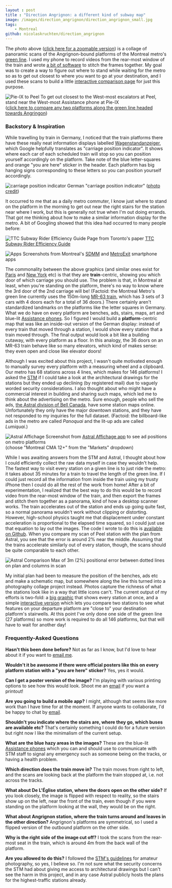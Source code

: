 ```yaml
---
layout : post
title : "Direction Angrignon: a different kind of subway map"
image: /images/direction_angrignon/direction_angrignon_small.jpg
tags:
    - Montreal
github: nicolaskruchten/direction_angrignon
--- 
```


The photo above ([click here for a zoomable version][zoom]) is a collage of panoramic scans of the Angrignon-bound platforms of the Montreal metro's [green line][green]. I used my phone to record videos from the rear-most window of the train and wrote [a bit of software][github] to stitch the frames together. My goal was to create a way to figure out where to stand while waiting for the metro so as to get out closest to where you want to go at your destination, and I used these scans to build a little [interactive comparison page][compare] for just this purpose. 

<!-- more -->


![Pie-IX to Peel][pieix_to_peel]
To get out closest to the West-most escalators at Peel, <br /> stand near the West-most Assistance phone at Pie-IX <br /> ([click here to compare any two platforms along the green line headed towards Angringon][compare])

### Backstory & Inspiration

While travelling by train in Germany, I noticed that the train platforms there have these really neat information displays labelled [Wagenstandanzeiger][wagen], which Google helpfully translates as "carriage position indicator". It shows where each car of each scheduled train will stop so you can position yourself accordingly on the platform. Take note of the blue letter-squares and orange "you are here" sticker in the header. Each platform has big hanging signs corresponding to these letters so you can position yourself accordingly.

![carriage position indicator][wagenstandanzeiger]
German "carriage position indicator" ([photo credit][photo_credit])

It occurred to me that as a daily metro commuter, I know just where to stand on the platform in the morning to get out near the right stairs for the station near where I work, but this is generally not true when I'm out doing errands. That got me thinking about how to make a similar information display for the metro. A bit of Googling showed that this idea had occurred to many people before:

![TTC Subway Rider Efficiency Guide][ttcrider_cap]
Page from Toronto's paper [TTC Subway Rider Efficiency Guide][ttcrider]

![Apps][apps]
Screenshots from Montreal's [SDMM][sdmm] and [MetroExit][me] smartphone apps

The commonality between the above graphics (and similar ones exist for [Paris][paris] and [New York][nyc] etc) is that they are **train**-centric, showing you which door of which carriage you should use. The problem is that, in Montreal at least, when you're standing on the platform, there's no way to know where the 3rd door of the 2nd carriage will be! (Factoid: the Montreal Metro's green line currently uses the 150m-long [MR-63 train][mr63], which has 3 sets of 3 cars with 4 doors each for a total of 36 doors.) There certainly aren't standardized landmarks on the platforms like the letter squares in Germany. What we do have on every platform are benches, ads, stairs, maps, art and blue-lit [Assistance phones][safety]. So I figured I would build a **platform**-centric map that was like an inside-out version of the German display: instead of every train that moved through a station, I would show every station that a train moved through. The final output would look a bit like a building cutaway, with every platform as a floor. In this analogy, the 36 doors on an MR-63 train behave like so many elevators, which kind of makes sense: they even open and close like elevator doors!

Although I was excited about this project, I wasn't quite motivated enough to manually survey every platform with a measuring wheel and a clipboard. Our metro has 68 stations across 4 lines, which makes for 146 platforms! I asked the [STM](http://stm.info) if I could take a look at the architectural drawings for the stations but they ended up declining (by registered mail) due to vaguely worded security considerations. I also thought about who might have a commercial interest in building and sharing such maps, which led me to think about the advertising on the metro. Sure enough, people who sell the ads, [the Astral division of Bell Canada](http://www.bellmedia.ca/sales/out-of-home/), have some station maps online. Unfortunately they only have the major downtown stations, and they have not responded to my inquiries for the full dataset. (Factoid: the billboard-like ads in the metro are called *Panoquai* and the lit-up ads are called *Lumiquai*.)

![Astral Affichage][astral_screen]
Screenshot from [Astral Affichage app][astral] to see ad positions on metro platforms <br /> (choose "Montreal CMA 12+" from the "Markets" dropdown)

While I was awaiting answers from the STM and Astral, I thought about how I could efficiently collect the raw data myself in case they wouldn't help. The fastest way to visit every station on a given line is to just ride the metro: it takes about 35 minutes for a train to travel the length of the green line. If I could just record all the information from inside the train using my trusty iPhone then I could do all the rest of the work from home! After a bit of experimentation, I realized that the best way to do this would be to record video from the rear-most window of the train, and then export the frames and stitch them together as a panorama, kind of how a desktop scanner works. The train accelerates out of the station and ends up going quite fast, so a normal panorama wouldn't work without clipping or distorting. However, high-school physics taught me that displacement under constant acceleration is proportional to the elapsed time squared, so I could just use that equation to lay out the images. The code I wrote to do this is [available on Github][github]. When you compare my scan of Peel station with the plan from Astral, you see that the error is around 2% near the middle. Assuming that the trains accelerate similarly out of every station, though, the scans should be quite comparable to each other.

![Astral Comparison][astral_compare]
Max of 3m (2%) positional error between dotted lines on plan and columns in scan

My initial plan had been to measure the position of the benches, ads etc and make a schematic map, but somewhere along the line this turned into a photography collage project instead. Photos capture the richness of what the stations look like in a way that little icons can't. The current output of my efforts is two-fold: a [big graphic][zoom] that shows every station at once, and a simple [interactive version][compare] which lets you compare two stations to see what features on your departure platform are "close to" your destination platform's stairwells. At this point I've only done one side of the green line (27 platforms) so more work is required to do all 146 platforms, but that will have to wait for another day!

### Frequently-Asked Questions

**Hasn't this been done before?** Not as far as I know, but I'd love to hear about it if you want to [email me][email].

**Wouldn't it be awesome if there were official posters like this on every platform station with a "you are here" sticker?** Yes, yes it would.

**Can I get a poster version of the image?** I'm playing with various printing options to see how this would look. Shoot me an [email][email] if you want a printout!

**Are you going to build a mobile app?** I might, although that seems like more work than I have time for at the moment. If anyone wants to collaborate, I'd be happy to chat by [email][email].

**Shouldn't you indicate where the stairs are, where they go, which buses are available etc?** That's certainly something I could do for a future version but right now I like the minimalism of the current setup.

**What are the blue hazy areas in the images?** These are the blue-lit [Assistance phones][safety] which you can and should use to communicate with STM staff to signal any emergency such as someone being on the tracks, or having a health problem.

**Which direction does the train move in?** The train moves from right to left, and the scans are looking back at the platform the train stopped at, i.e. not across the tracks.

**What about De L'Église station, where the doors open on the other side?** If you look closely, the image is flipped with respect to reality, so the stairs show up on the left, near the front of the train, even though if you were standing on the platform looking at the wall, they would be on the right.

**What about Angrignon station, where the train turns around and leaves in the other direction?** Angrignon's platforms are symmetrical, so I used a flipped version of the outbound platform on the other side.

**Why is the right side of the image cut off?** I took the scans from the rear-most seat in the train, which is around 4m from the back wall of the platform.

**Are you allowed to do this?** I followed the [STM's guidelines][guidelines] for amateur photography, so yes, I believe so. I'm not sure what the security concerns the STM had about giving me access to architectural drawings but I can't see the harm in this project, and in any case Astral publicly hosts the plans for the highest-traffic stations already.

[email]: mailto:nicolas@kruchten.com
[green]: http://www.stm.info/en/info/networks/metro/green
[safety]: http://www.stm.info/en/info/rules/travelling-safely/safety-metro#titre-h2-What_to_do_in_case_of_emergency_in_the_métro_station--3
[guidelines]: http://www.stm.info/en/info/rules/activities-taking-photos-and-shooting-videos
[mr63]: http://www.stm.info/sites/default/files/pdf/en/a-fiche_technique.pdf

[wagen]: https://de.wikipedia.org/wiki/Wagenstandanzeiger
[photo_credit]: https://de.wikipedia.org/wiki/Wagenstandanzeiger#/media/File:WagenstandanzeigerHannover060415.jpg
[me]: http://metroexit.me/en/app#screenshots
[sdmm]: https://play.google.com/store/apps/details?id=com.dclik.sdmm&hl=en
[peel]: http://map.astraloutofhome.com/Photos_by%20site/MetroMtl/Peel%20Quai-Platform%201.jpg
[astral]: http://map.astraloutofhome.com/
[ttcrider]: http://ttcrider.ca/download.php
[nyc]: https://www.youtube.com/watch?v=Miu2mojXI0M
[paris]: https://itunes.apple.com/fr/app/paris-ci-la-sortie-du-metro/id335063509?l=en

[full]: /direction_angrignon/output/full.jpg
[zoom]: /direction_angrignon/zoom/
[compare]: /direction_angrignon/

[pieix_to_peel]: /images/direction_angrignon/pieix_to_peel.png
[wagenstandanzeiger]: /images/direction_angrignon/Wagenstandanzeiger.jpg
[apps]: /images/direction_angrignon/apps.jpg
[astral_compare]: /images/direction_angrignon/astral_compare.jpg
[astral_screen]: /images/direction_angrignon/astral_screen.png
[ttcrider_cap]: /images/direction_angrignon/ttcrider.png

[github]: http://github.com/nicolaskruchten/direction_angrignon

